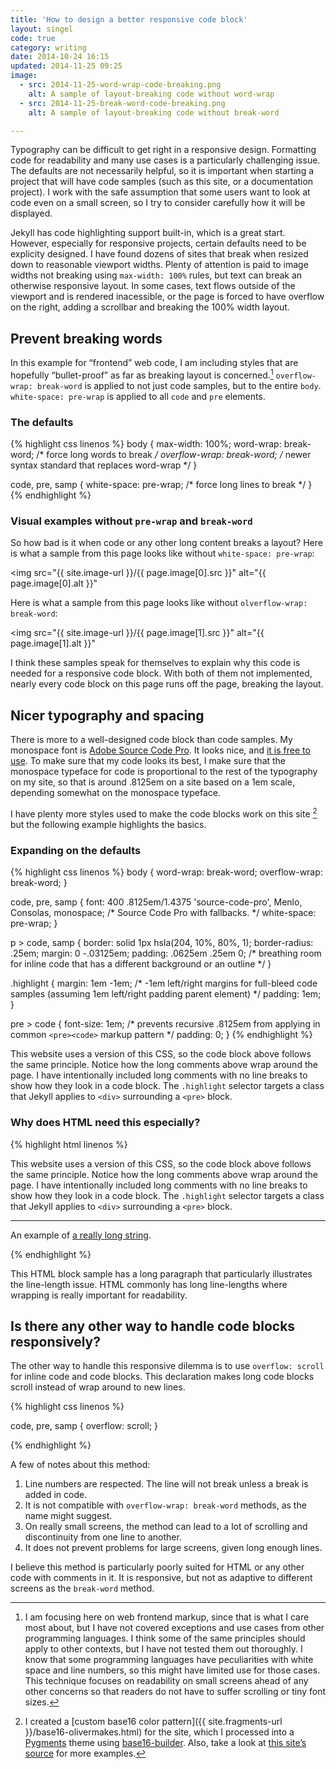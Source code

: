 ```yaml
---
title: 'How to design a better responsive code block'
layout: singel
code: true
category: writing
date: 2014-10-24 16:15
updated: 2014-11-25 09:25
image:
  - src: 2014-11-25-word-wrap-code-breaking.png 
    alt: A sample of layout-breaking code without word-wrap
  - src: 2014-11-25-break-word-code-breaking.png
    alt: A sample of layout-breaking code without break-word

---
```


Typography can be difficult to get right in a responsive design. Formatting code for readability and many use cases is a particularly challenging issue. The defaults are not necessarily helpful, so it is important when starting a project that will have code samples (such as this site, or a documentation project). I work with the safe assumption that some users want to look at code even on a small screen, so I try to consider carefully how it will be displayed.

Jekyll has code highlighting support built-in, which is a great start. However, especially for responsive projects, certain defaults need to be explicity designed. I have found dozens of sites that break when resized down to reasonable viewport widths. Plenty of attention is paid to image widths not breaking using `max-width: 100%` rules, but text can break an otherwise responsive layout. In some cases, text flows outside of the viewport and is rendered inacessible, or the page is forced to have overflow on the right, adding a scrollbar and breaking the 100% width layout.

## Prevent breaking words

In this example for “frontend” web code, I am including styles that are hopefully “bullet-proof” as far as breaking layout is concerned.[^1] `overflow-wrap: break-word` is applied to not just code samples, but to the entire `body`. `white-space: pre-wrap` is applied to all `code` and `pre` elements.

### The defaults

{% highlight css linenos %}
body {
  max-width: 100%;
  word-wrap: break-word; /* force long words to break */
  overflow-wrap: break-word; /* newer syntax standard that replaces word-wrap */
}

code,
pre,
samp {
  white-space: pre-wrap; /* force long lines to break */
}
{% endhighlight %}

### Visual examples without `pre-wrap` and `break-word`

So how bad is it when code or any other long content breaks a layout? Here is what a sample from this page looks like without `white-space: pre-wrap`:

<img
  src="{{ site.image-url }}/{{ page.image[0].src }}" 
  alt="{{ page.image[0].alt }}"
>

Here is what a sample from this page looks like without `olverflow-wrap: break-word`:

<img
  src="{{ site.image-url }}/{{ page.image[1].src }}" 
  alt="{{ page.image[1].alt }}"
>

I think these samples speak for themselves to explain why this code is needed for a responsive code block. With both of them not implemented, nearly every code block on this page runs off the page, breaking the layout.

## Nicer typography and spacing

There is more to a well-designed code block than code samples. My monospace font is [Adobe Source Code Pro](http://adobe-fonts.github.io/source-code-pro). It looks nice, and [it is free to use](http://www.google.com/fonts/specimen/Source+Code+Pro). To make sure that my code looks its best, I make sure that the monospace typeface for code is proportional to the rest of the typography on my site, so that is around .8125em on a site based on a 1em scale, depending somewhat on the monospace typeface.

I have plenty more styles used to make the code blocks work on this site [^2] but the following example highlights the basics.

### Expanding on the defaults

{% highlight css linenos %}
body {
  word-wrap: break-word;
  overflow-wrap: break-word;
}

code,
pre,
samp {
  font: 400 .8125em/1.4375 'source-code-pro', Menlo, Consolas, monospace; /* Source Code Pro with fallbacks. */
  white-space: pre-wrap;
}

p > code,
samp {
  border: solid 1px hsla(204, 10%, 80%, 1);
  border-radius: .25em;
  margin: 0 -.03125em;
  padding: .0625em .25em 0; /* breathing room for inline code that has a different background or an outline */
}

.highlight {
  margin: 1em -1em; /* -1em left/right margins for full-bleed code samples (assuming 1em left/right padding parent element) */
  padding: 1em;
}

pre > code {
  font-size: 1em; /* prevents recursive .8125em from applying in common `<pre><code>` markup pattern */
  padding: 0;
}
{% endhighlight %}

This website uses a version of this CSS, so the code block above follows the same principle. Notice how the long comments above wrap around the page. I have intentionally included long comments with no line breaks to show how they look in a code block. The `.highlight` selector targets a class that Jekyll applies to `<div>` surrounding a `<pre>` block.

### Why does HTML need this especially?

{% highlight html linenos %}
<p>This website uses a version of this CSS, so the code block above follows the same principle. Notice how the long comments above wrap around the page. I have intentionally included long comments with no line breaks to show how they look in a code block. The <code>.highlight</code> selector targets a class that Jekyll applies to <code>&lt;div&gt;</code> surrounding a <code>&lt;pre&gt;</code> block.</p>

<hr>

<p>An example of <a href="http://example.com/areallylongurlthatwouldotherwisebreakwithoutbreakword">a really long string</a>.</p>
{% endhighlight %}

This HTML block sample has a long paragraph that particularly illustrates the line-length issue. HTML commonly has long line-lengths where wrapping is really important for readability.

## Is there any other way to handle code blocks responsively?

The other way to handle this responsive dilemma is to use `overflow: scroll` for inline code and code blocks. This declaration makes long code blocks scroll instead of wrap around to new lines.

{% highlight css linenos %}

code,
pre,
samp {
  overflow: scroll;
}

{% endhighlight %}

A few of notes about this method:

1. Line numbers are respected. The line will not break unless a break is added in code.
2. It is not compatible with `overflow-wrap: break-word` methods, as the name might suggest.
3. On really small screens, the method can lead to a lot of scrolling and discontinuity from one line to another.
4. It does not prevent problems for large screens, given long enough lines.

I believe this method is particularly poorly suited for HTML or any other code with comments in it. It is responsive, but not as adaptive to different screens as the `break-word` method.

[^1]: I am focusing here on web frontend markup, since that is what I care most about, but I have not covered exceptions and use cases from other programming languages. I think some of the same principles should apply to other contexts, but I have not tested them out thoroughly. I know that some programming languages have peculiarities with white space and line numbers, so this might have limited use for those cases. This technique focuses on readability on small screens ahead of any other concerns so that readers do not have to suffer scrolling or tiny font sizes.
[^2]: I created a [custom base16 color pattern]({{ site.fragments-url }}/base16-olivermakes.html) for the site, which I processed into a [Pygments](http://pygments.org/) theme using [base16-builder](https://github.com/chriskempson/base16-builder). Also, take a look at [this site’s source](https://github.com/opattison/olivermakes/blob/master/site.css) for more examples.